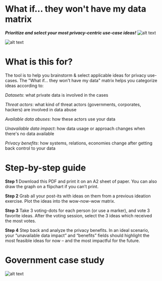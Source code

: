 # What if... they won't have my data matrix
_**Prioritize and select your most privacy-centric use-case ideas!**_
![alt text](https://github.com/Msiusko/web3privacy/blob/main/theywonthave/img/Logo%20WI.png?raw=true)

![alt text](https://github.com/Msiusko/web3privacy/blob/main/theywonthave/img/What%20if...%20they%20won't%20have%20my%20data%20matrix.png?raw=true)

# **What is this for?**

The tool is to help you brainstorm & select applicable ideas for privacy use-cases. The "What if... they won't have my data" matrix helps you categorize ideas according to:

_Datasets_: what private data is involved in the cases 

_Threat actors_: what kind of threat actors (governments, corporates, hackers) are involved in data abuse

_Available data abuses_: how these actors use your data

_Unavailable data impact_: how data usage or approach changes when there's no data available

_Privacy benefits_: how systems, relations, economies change after getting back control to your data

# **Step-by-step guide**

**Step 1**
Download this PDF and print it on an A2 sheet of paper. You can also draw the graph on a flipchart if you can’t print.

**Step 2**
Grab all your post-its with ideas on them from a previous ideation exercise. Plot the ideas into the wow-now-wow matrix.

**Step 3**
Take 3 voting-dots for each person (or use a marker), and vote 3 favorite ideas. After the voting session, select the 3 ideas which received the most votes.

**Step 4**
Step back and analyze the privacy benefits. In an ideal scenario, your “unavailable data impact” and “benefits” fields should highlight the most feasible ideas for now – and the most impactful for the future.

# Government case study

![alt text](https://github.com/Msiusko/web3privacy/blob/main/theywonthave/img/What%20if...%20they%20won't%20have%20my%20data%20(government%20case).png?raw=true)
